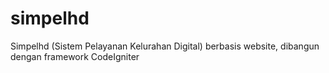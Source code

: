 # simpelhd
Simpelhd (Sistem Pelayanan Kelurahan Digital) berbasis website, dibangun dengan framework CodeIgniter 
